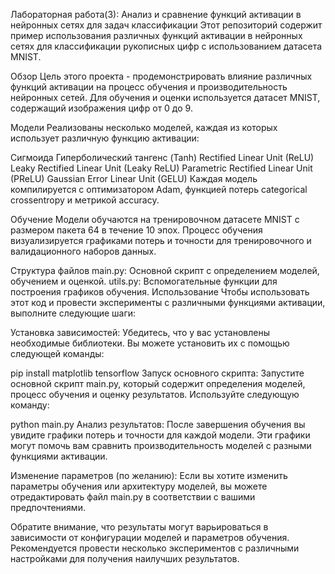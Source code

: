 Лабораторная работа(3): Анализ и сравнение функций активации в нейронных сетях для задач классификации
Этот репозиторий содержит пример использования различных функций активации в нейронных сетях для классификации рукописных цифр с использованием датасета MNIST.

Обзор
Цель этого проекта - продемонстрировать влияние различных функций активации на процесс обучения и производительность нейронных сетей. Для обучения и оценки используется датасет MNIST, содержащий изображения цифр от 0 до 9.

Модели
Реализованы несколько моделей, каждая из которых использует различную функцию активации:

Сигмоида
Гиперболический тангенс (Tanh)
Rectified Linear Unit (ReLU)
Leaky Rectified Linear Unit (Leaky ReLU)
Parametric Rectified Linear Unit (PReLU)
Gaussian Error Linear Unit (GELU)
Каждая модель компилируется с оптимизатором Adam, функцией потерь categorical crossentropy и метрикой accuracy.

Обучение
Модели обучаются на тренировочном датасете MNIST с размером пакета 64 в течение 10 эпох. Процесс обучения визуализируется графиками потерь и точности для тренировочного и валидационного наборов данных.

Структура файлов
main.py: Основной скрипт с определением моделей, обучением и оценкой.
utils.py: Вспомогательные функции для построения графиков обучения.
Использование
Чтобы использовать этот код и провести эксперименты с различными функциями активации, выполните следующие шаги:

Установка зависимостей: Убедитесь, что у вас установлены необходимые библиотеки. Вы можете установить их с помощью следующей команды:

pip install matplotlib tensorflow
Запуск основного скрипта: Запустите основной скрипт main.py, который содержит определения моделей, процесс обучения и оценку результатов. Используйте следующую команду:

python main.py
Анализ результатов: После завершения обучения вы увидите графики потерь и точности для каждой модели. Эти графики могут помочь вам сравнить производительность моделей с разными функциями активации.

Изменение параметров (по желанию): Если вы хотите изменить параметры обучения или архитектуру моделей, вы можете отредактировать файл main.py в соответствии с вашими предпочтениями.

Обратите внимание, что результаты могут варьироваться в зависимости от конфигурации моделей и параметров обучения. Рекомендуется провести несколько экспериментов с различными настройками для получения наилучших результатов.
